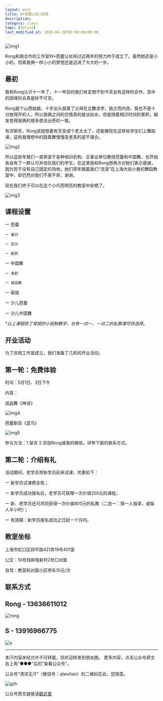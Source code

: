 ```yaml
---
layout: post
title: W•芭蕾公社|绽放
description: 
category: class
tags: [notice]
last_modified_at: 2020-04-26T00:00:00+00:00
---
```


![img1](/../assets/img/2020-04-26/img1.png)

Rong和我合作的工作室W•芭蕾公社经过近两年的努力终于成立了。虽然她还是小小的，但离我俩一样小小的梦想还是迈进了大大的一步。

## 最初

我和Rong认识十一年了，十一年前的我们肯定想不到今天会有这样的合作，其中的因缘际会真是妙不可言。

Rong是个山西姑娘，十岁出头就离了父母在北舞求学，独立而内敛，我也不是十分放得开的人，所以我俩之间的交情真的是淡如水。但是随着相识时间的累积，越发觉得我俩的很多想法出奇的一致。

有次聊天，Rong说就想着有天变成个老太太了，还能像现在这样给学生们上舞蹈课。这和我理想中的跳着舞慢慢变老真的是不谋合。

![img2](/../assets/img/2020-04-26/img2.jpg)

所以这些年我们一直奔波于各种培训机构、企事业单位教授芭蕾和中国舞，也开始各自有了一群认可并信任我们的学生。在这里我和Rong想再次对她们表示感谢，因为苦于没有自己固定的场地，她们常年跟着我们“流浪”在上海大街小巷的舞蹈教室中，却仍然对我们不离不弃，谢谢。

现在我们终于可以在这个小巧而明亮的教室中安栖了。

![img3](/../assets/img/2020-04-26/img3.jpg)


## 课程设置

ー 芭蕾
    
    ー 基训
    
    ー 足尖
    
    ー 剧目

ー 中国舞
    
    ー 身韵
    
    ー 成品舞

ー 瑜伽

ー 少儿芭蕾

ー 少儿中国舞

_*以上课程除了常规的小班制教学，也有一对一、一对二的私教课可供选择。_

## 开业活动

为了庆祝工作室成立，我们准备了几轮的开业活动。

## 第一轮：免费体验

时间：5月1日、3日下午

内容：

成品舞《神话》

![img4](/../assets/img/2020-04-26/img4.jpg)

芭蕾剧目《蓝鸟》

![img5](/../assets/img/2020-04-26/img5.jpg)

参与方法：1.留言 2.添加Rong或我的微信，详参下面的联系方式。
 
## 第二轮：介绍有礼

活动期间，老学员带新学员前来试课，优惠如下：

ー 新学员试课费全免；

ー 新学员成功报名后，老学员可获赠一次价值250元的课程，

ー 新、老学员还可共同获得一次价值800元的私教（二选一：择一人独享，或每人半小时）；

ー 有效期：新学员报名成功之日起一个月内。

## 教室坐标

上海市虹口区四平路421弄19号401室

公交：10号线邮电新村2号口对面

自驾：教室斜对面小区停车10元/次
 
## 联系方式

## Rong - 13636611012

![rong](/../assets/img/2020-04-26/rong.jpg)

## S - 13916966775

![s](/../assets/img/2020-04-26/s.jpg)

<hr>

本汗内容未经允许不可转载，但欢迎转发到朋友圈。
更多内容，点击公众号原文右上角"●●●"后的"查看公众号"。

公众号“清凉无汗”（微信号：qlwuhan）的二维码在此，您随意。

![gzh](/../assets/img/gzh.png)

公众号原文链接请[戳这里](https://mp.weixin.qq.com/s/hUkBjk7dIq-10wTmGrGvGw)
